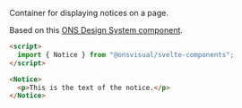 Container for displaying notices on a page.

Based on this [ONS Design System component](https://service-manual.ons.gov.uk/design-system/components/panel).

<!-- prettier-ignore -->
```html
<script>
  import { Notice } from "@onsvisual/svelte-components";
</script>

<Notice>
  <p>This is the text of the notice.</p>
</Notice>
```

